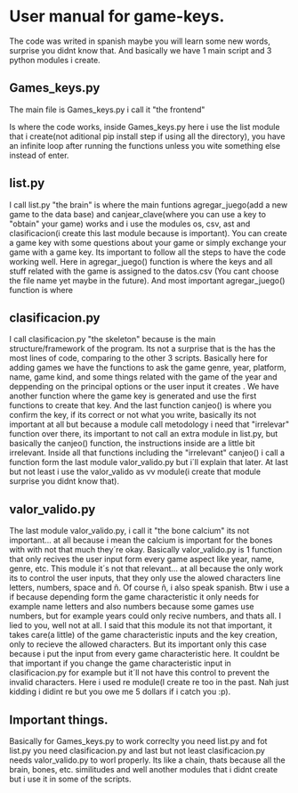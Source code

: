 # User manual for game-keys.

The code was writed in spanish maybe you will learn some new words, surprise you didnt know that. And basically we have 1 main script and 3 python modules i create.

## Games_keys.py

The main file is Games_keys.py i call it "the frontend"

Is where the code works, inside Games_keys.py here i use the list module that i create(not aditional pip install step if using all the directory), you have an infinite loop after running the functions unless you wite something else instead of enter.

## list.py

I call list.py "the brain" is where the main funtions agregar_juego(add a new game to the data base) and canjear_clave(where you can use a key to "obtain" your game) works and i use the modules os, csv,  ast and clasificacion(i create this last module because is important). You can create a game key with some questions about your game or simply exchange your game with a game key. Its important to follow all the steps to have the code working well. Here in agregar_juego() function is where the keys and all stuff related with the game is assigned to the datos.csv (You cant choose the file name yet maybe in the future). And most important agregar_juego() function is where 

## clasificacion.py

I call clasificacion.py "the skeleton" because is the main structure/framework of the program. Its not a surprise that is the has the most lines of code, comparing to the other 3 scripts. Basically here for adding games we have the functions to ask the game genre, year, platform, name, game kind, and some things related with the game of the year and deppending on the principal options or the user input it creates . We have another function where the game key is generated and use the first functions to create that key. And the last function canjeo() is where you confirm the key, if its correct or not  what you write, basically its not important at all but because a module call metodology i need that "irrelevar" function over there, its important to not call an extra module in list.py, but basically the canjeo() function, the instructions inside are a little bit irrelevant. Inside all that functions including the "irrelevant" canjeo() i call a function form the last module valor_valido.py but i´ll explain that later. At last but not least i use the valor_valido as vv module(i create that module surprise you didnt know that).

## valor_valido.py

The last module valor_valido.py, i call it "the bone calcium" its not important... at all because i mean the calcium is important for the bones with with not that much they´re okay. Basically valor_valido.py is 1 function that only recives the user input form every game aspect like year, name, genre, etc. This module it´s not that relevant... at all because the only work its to control the user inputs, that they only use the alowed characters line letters, numbers, space and ñ. Of course ñ, i also speak spanish. Btw i use a if because depending form the game characteristic it only needs for example name letters and also numbers because some games use numbers, but for example years could only recive numbers, and thats all. I lied to you, well not at all. I said that this module its not that important, it takes care(a little) of the game characteristic inputs and the key creation, only to recieve the allowed characters. But its important only this case because i put the input from every game characteristic here. It couldnt be that important if you change the game characteristic input in clasificacion.py for example but it´ll not have this control to prevent the invalid characters. Here i used re module(I create re too in the past. Nah just kidding i didint re but you owe me 5 dollars if i catch you :p).

## Important things.

Basically  for Games_keys.py to work correclty you need list.py and fot list.py you need clasificacion.py and last but not least clasificacion.py needs valor_valido.py to worl properly. Its like a chain, thats because all the brain, bones, etc. similitudes and well another modules that i didnt create but i use it in some of the scripts.






